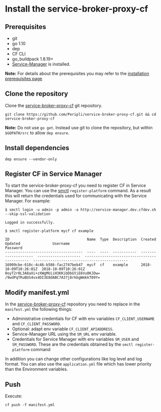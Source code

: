 # Install the service-broker-proxy-cf

## Prerequisites

* git
* go 1.10
* dep
* CF CLI
* go_buildpack 1.8.19+
* [Service-Manager](./sm.md) is installed.

**Note:** For details about the prerequisites you may refer to the [installation prerequisites page](./../development/install-prerequisites.md)

## Clone the repository

Clone the [service-broker-proxy-cf](https://github.com/Peripli/service-broker-proxy-cf) git repository.

```console
git clone https://github.com/Peripli/service-broker-proxy-cf.git && cd service-broker-proxy-cf
```

**Note:** Do not use `go get`. Instead use git to clone the repository, but within `$GOPATH/src` to allow `dep ensure`.

## Install dependencies

```console
dep ensure --vendor-only
```

## Register CF in Service Manager

To start the service-broker-proxy-cf you need to register CF in Service Manager. You can use the [smctl](./cli.md) `register-platform` command.
As a result this will return the credentials used for communicating with the Service Manager.
For example:

```console
$ smctl login -u admin -p admin -a http://service-manager.dev.cfdev.sh --skip-ssl-validation

Logged in successfully.
```

```console
$ smctl register-platform mycf cf example

ID                                    Name  Type  Description  Created               Updated               Username                                      Password
------------------------------------  ----  ----  -----------  --------------------  --------------------  --------------------------------------------  --------------------------------------------
16909cbe-610c-4c46-b586-fac2747beb47  mycf  cf    example      2018-10-09T10:26:01Z  2018-10-09T10:26:01Z  0oyT2r0L3A8aXi+zXWgMUiiH3KKibDbGYiE6Vu0KJDw=  /9wdPqTRuBUS4vx4DI3E8dABC7A37j8rkbgWmkkT09Y=
```

## Modify manifest.yml

In the [service-broker-proxy-cf](https://github.com/Peripli/service-broker-proxy-cf) repository you need to replace in the `manifest.yml` the following things:

* Administrative credentials for CF with env variables `CF_CLIENT_USERNAME` and `CF_CLIENT_PASSWORD`.
* Optional: adapt env variable `CF_CLIENT_APIADDRESS`.
* Service-Manager URL using the `SM_URL` env variable.
* Credentials for Service Manager with env variables `SM_USER` and `SM_PASSWORD`. These are the credentials obtained by the `smctl register-platform` command

In addition you can change other configurations like log level and log format.
You can also use the `application.yml` file which has lower priority than the Environment variables.

## Push

Execute:

```console
cf push -f manifest.yml
```
